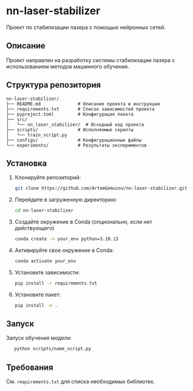 # nn-laser-stabilizer
Проект по стабилизации лазера с помощью нейронных сетей.

## Описание
Проект направлен на разработку системы стабилизации лазера с использованием методов машинного обучения.

## Структура репозитория
```text
nn-laser-stabilizer/
├── README.md              # Описание проекта и инструкции
├── requirements.txt       # Список зависимостей проекта
├── pyproject.toml         # Конфигурация пакета
├── src/
│   └── nn_laser_stabilizer/  # Исходный код проекта
├── scripts/               # Исполняемые скрипты
│   └── train_script.py
├── configs/               # Конфигурационные файлы
└── experiments/           # Результаты экспериментов
```

## Установка
1. Клонируйте репозиторий:
   ```bash
   git clone https://github.com/ArtemGemuzov/nn-laser-stabilizer.git
   ```
1. Перейдите в загруженную директорию:
   ```bash
   cd nn-laser-stabilizer
   ```
1. Создайте окружение в Conda (опционально, если нет действующего)
   ```bash
   conda create -n your_env python=3.10.13
   ```
1. Активируйте свое окружение в Conda:
   ```bash
   conda activate your_env
   ```
1. Установите зависимости:
   ```bash
   pip install -r requirements.txt
   ```
1. Установите пакет:
   ```bash
   pip install -e .
   ```
## Запуск
Запуск обучения модели:
```bash
   python scripts/name_script.py
```

## Требования
См. `requirements.txt` для списка необходимых библиотек.